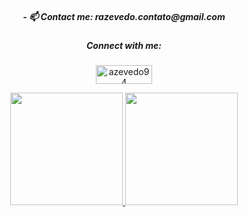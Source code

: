 <h5 align="center">- 📫 Contact me: razevedo.contato@gmail.com </h5>

<h5 align="center">Connect with me:</h5>
<p align="center">
<a href="https://linkedin.com/in/azevedo94" target="blank"><img align="center" src="https://img.shields.io/badge/LinkedIn-0077B5?style=for-the-badge&logo=linkedin&logoColor=white" alt="azevedo94" height="30" width="90" /></a>
</p>
 
<div>
<p align="center">
<a href="https://github.com/seu-usuário-aqui">
<img height="180em" src="https://github-readme-stats.vercel.app/api/top-langs/?username=razevedo1994&layout=compact&langs_count=7&theme=github_dark"/>
<img height="180em" src="https://github-readme-stats.vercel.app/api?username=razevedo1994&show_icons=true&theme=github_dark&include_all_commits=true&count_private=true"/>
</p>
</div>
